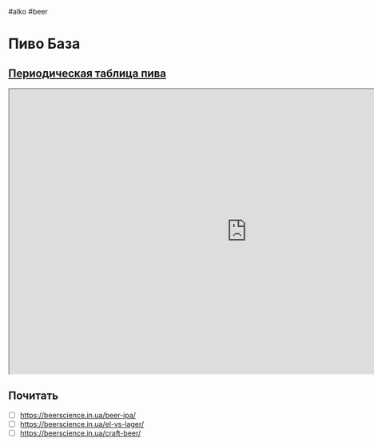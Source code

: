 #alko #beer

# Пиво База

## [Периодическая таблица пива](https://bowandtie.ru/interaktivnaya-tablitsa-sortov-piva/)

<iframe src="https://bowandtie.ru/periodic/periodic.htm" width="950" height="570"></iframe>


## Почитать

- [ ] https://beerscience.in.ua/beer-ipa/
- [ ] https://beerscience.in.ua/el-vs-lager/
- [ ] https://beerscience.in.ua/craft-beer/